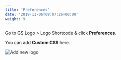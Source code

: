 ```yaml
---
title: 'Preferences'
date: '2019-11-06T09:07:26+00:00'
weight: 9
---
```


Go to GS Logo > Logo Shortcode & click **Preferences**.

You can add **Custom CSS** here.

![Add new logo](../images/Preference.png)
